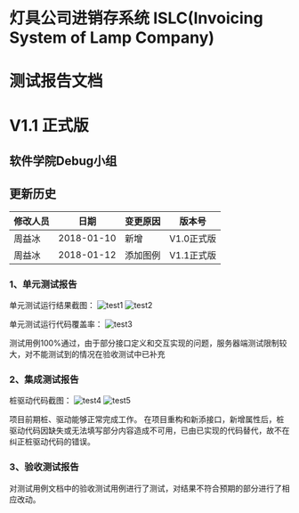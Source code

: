 # 灯具公司进销存系统 ISLC(Invoicing System of Lamp Company)

# 测试报告文档

# V1.1 正式版

## 软件学院Debug小组

## 更新历史

修改人员 | 日期 | 变更原因 | 版本号 |
---|---|---|---|
周益冰 | 2018-01-10 | 新增 | V1.0正式版
周益冰 | 2018-01-12 | 添加图例 | V1.1正式版

### 1、单元测试报告
单元测试运行结果截图：
![test1](http://101.37.19.32:10080/161250181/ERPnju/raw/master/doc/md/测试例图/test1.png)
![test2](http://101.37.19.32:10080/161250181/ERPnju/raw/master/doc/md/测试例图/test2.png)

单元测试运行代码覆盖率：
![test3](http://101.37.19.32:10080/161250181/ERPnju/raw/master/doc/md/测试例图/test3.png)

测试用例100%通过，由于部分接口定义和交互实现的问题，服务器端测试限制较大，对不能测试到的情况在验收测试中已补充

### 2、集成测试报告
桩驱动代码截图：
![test4](http://101.37.19.32:10080/161250181/ERPnju/raw/master/doc/md/测试例图/test4.png)
![test5](http://101.37.19.32:10080/161250181/ERPnju/raw/master/doc/md/测试例图/test5.png)

项目前期桩、驱动能够正常完成工作。
在项目重构和新添接口，新增属性后，桩驱动代码因缺失或无法填写部分内容造成不可用，已由已实现的代码替代，故不在纠正桩驱动代码的错误。

### 3、验收测试报告
对测试用例文档中的验收测试用例进行了测试，对结果不符合预期的部分进行了相应改动。
